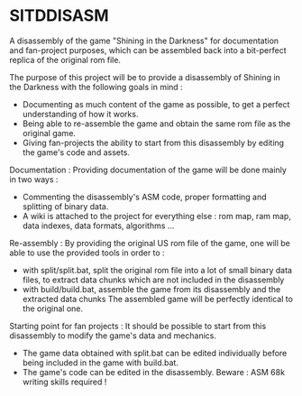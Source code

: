 SITDDISASM
==========

A disassembly of the game "Shining in the Darkness" for documentation and fan-project purposes, which can be assembled back into a bit-perfect replica of the original rom file.


The purpose of this project will be to provide a disassembly of Shining in the Darkness with the following goals in mind : 
- Documenting as much content of the game as possible, to get a perfect understanding of how it works.
- Being able to re-assemble the game and obtain the same rom file as the original game.
- Giving fan-projects the ability to start from this disassembly by editing the game's code and assets.


Documentation : 
Providing documentation of the game will be done mainly in two ways : 
- Commenting the disassembly's ASM code, proper formatting and splitting of binary data.
- A wiki is attached to the project for everything else : rom map, ram map, data indexes, data formats, algorithms ...


Re-assembly : 
By providing the original US rom file of the game, one will be able to use the provided tools in order to :
- with split/split.bat, split the original rom file into a lot of small binary data files, to extract data chunks which are not included in the disassembly
- with build/build.bat, assemble the game from its disassembly and the extracted data chunks
The assembled game will be perfectly identical to the original one. 

Starting point for fan projects :
It should be possible to start from this disassembly to modify the game's data and mechanics. 
- The game data obtained with split.bat can be edited individually before being included in the game with build.bat.
- The game's code can be edited in the disassembly. Beware : ASM 68k writing skills required ! 




